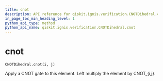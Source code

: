 ```yaml
---
title: cnot
description: API reference for qiskit.ignis.verification.CNOTDihedral.cnot
in_page_toc_min_heading_level: 1
python_api_type: method
python_api_name: qiskit.ignis.verification.CNOTDihedral.cnot
---
```


# cnot

<span id="qiskit.ignis.verification.CNOTDihedral.cnot" />

`CNOTDihedral.cnot(i, j)`

Apply a CNOT gate to this element. Left multiply the element by CNOT\_\{i,j}.

